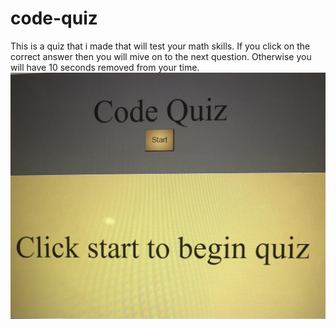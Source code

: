 # code-quiz
This is a quiz that i made that will test your math skills. If you click on the correct answer then you will mive on to the next question. Otherwise you will have 10 seconds removed from your time.
![The start button begins the quiz](./IMG_E3056.JPG)